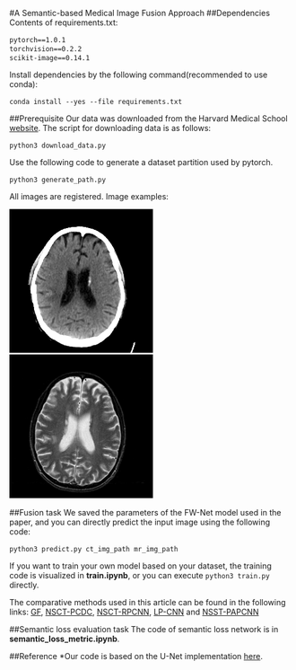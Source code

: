#A Semantic-based Medical Image Fusion Approach
##Dependencies
Contents of requirements.txt:

```
pytorch==1.0.1
torchvision==0.2.2
scikit-image==0.14.1
```

Install dependencies by the following command(recommended to use conda):

```
conda install --yes --file requirements.txt
```

##Prerequisite
Our data was downloaded from the Harvard Medical School [website](http://www.med.harvard.edu/AANLIB/). The script for downloading data is as follows:

```
python3 download_data.py
```

Use the following code to generate a dataset partition used by pytorch.

```
python3 generate_path.py
```

All images are registered. Image examples:

![avatar](./img/ct1_015.tif)
![avatar](./img/mr2_015.tif)

##Fusion task
We saved the parameters of the FW-Net model used in the paper, and you can directly predict the input image using the following code:

```
python3 predict.py ct_img_path mr_img_path
```

If you want to train your own model based on your dataset, the training code is visualized in **train.ipynb**, or you can execute ```python3 train.py``` directly.

The comparative methods used in this article can be found in the following links:
[GF](http://xudongkang.weebly.com/index.html), [NSCT-PCDC](https://sites.google.com/site/goravdma), [NSCT-RPCNN](https://sites.google.com/site/wodrsdas/), [LP-CNN](http://www.escience.cn/people/liuyu1/Codes.html) and [NSST-PAPCNN](http://www.escience.cn/people/liuyu1/Codes.html)


##Semantic loss evaluation task
The code of semantic loss network is in **semantic\_loss\_metric.ipynb**.


##Reference
*Our code is based on the U-Net implementation [here](https://github.com/milesial/Pytorch-UNet).